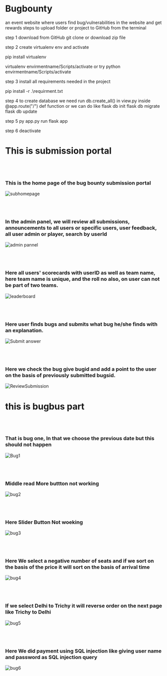 # Bugbounty
an event website where users find bug/vulnerabilities in the website and get rewards 
steps to upload folder or project to GitHub from the terminal

step 1 download from GitHub
git clone or download zip file

step 2 create virtualenv env  and activate

pip install virtualenv

virtualenv envirmentname/Scripts/activate  or try python envirmentname/Scripts/activate

step 3 install all requirements needed in the project

pip install -r .\requirment.txt

step 4 to create database we need run db.create_all() in view.py inside @app.route("/") def function
or we can do like 
flask db init 
flask db migrate
flask db update

step 5 py app.py  run flask app

step 6 deactivate



<h1>This is submission portal</h1>
<br>
<br>
<h3> This is the home page of the bug bounty submission portal</h3>

![subhomepage](https://github.com/amitrizz/Bugbounty/assets/74492526/bdf75902-a349-4f50-94df-1438ea0f4fc4)


<br><br>
<h3>In the admin panel, we will review all submissions, announcements to all users or specific users, user feedback,
all user admin or player, search by userId</h3>


![admin pannel](https://github.com/amitrizz/Bugbounty/assets/74492526/7a4a72d3-1647-4388-85f3-87a9839771b4)


<br><br>
<h3> Here all users' scorecards with userID as well as team name, here team name is unique, and the roll no also,
on user can not be part of two teams.</h3>


![leaderboard](https://github.com/amitrizz/Bugbounty/assets/74492526/cff2d9a9-3f08-4f95-9789-a304070d3cf0)


<br><br>
<h3> Here user finds bugs and submits what bug he/she finds with an explanation.</h3>


![Submit answer](https://github.com/amitrizz/Bugbounty/assets/74492526/3bac43e5-0df3-46b3-9b3b-eda2fc601c3e)


<br><br>
<h3> Here we check the bug give bugid and add a point to the user on the basis of previously submitted bugsid. </h3>


![ReviewSubmission](https://github.com/amitrizz/Bugbounty/assets/74492526/a1a81b5c-97d6-4efb-85ed-50b384f8cf35)




<h1>this is bugbus part</h1>
<br>
<br>
<h3>That is bug one, In that we choose the previous date but this should not happen</h3>

![Bug1](https://github.com/amitrizz/Bugbounty/assets/74492526/1ebcddd7-de50-49fb-8280-2a5e5c2f3da4)

<br><br>
<h3>Middle read More buttton not working</h3>


![bug2](https://github.com/amitrizz/Bugbounty/assets/74492526/44661f76-3662-4421-a340-a8133b4afc00)

<br><br>
<h3>Here Slider Button Not woeking</h3>


![bug3](https://github.com/amitrizz/Bugbounty/assets/74492526/9941785d-8aa5-4c32-980c-afec2ca524ec)

<br><br>
<h3>Here We select a negative number of seats and if we sort on the basis of the price it will sort on the basis of arrival time </h3>


![bug4](https://github.com/amitrizz/Bugbounty/assets/74492526/06aec6de-804f-4df4-995b-c76854382b02)


<br><br>
<h3>If we select Delhi to Trichy it will reverse order on the next page like Trichy to Delhi</h3>


![bug5](https://github.com/amitrizz/Bugbounty/assets/74492526/3e4848a8-27fe-4341-9bba-fdfa7de182b4)

<br><br>
<h3>Here We did payment using SQL injection like giving user name and password as SQL injection query </h3>



![bug6](https://github.com/amitrizz/Bugbounty/assets/74492526/1122522d-fef4-42fc-b006-4270c2326d2a)






